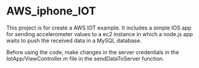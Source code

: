 # AWS_iphone_IOT
This project is for create a AWS IOT example. It includes a simple IOS app for sending accelerometer values to a ec2 instance in which a node.js app waits to push the received data in a MySQL database.

Before using the code, make changes in the server credentials in the  IotApp/ViewController.m file in the sendDataToServer function.
